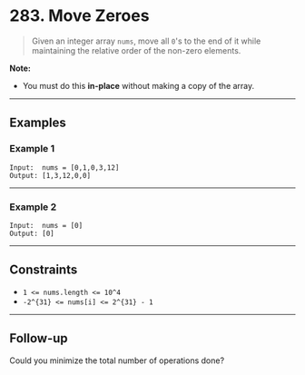 # 283. Move Zeroes

> Given an integer array `nums`, move all `0`'s to the end of it while maintaining the relative order of the non-zero elements.

**Note:**
- You must do this **in-place** without making a copy of the array.

---

## Examples

### Example 1

```text
Input:  nums = [0,1,0,3,12]
Output: [1,3,12,0,0]
```

---

### Example 2

```text
Input:  nums = [0]
Output: [0]
```

---

## Constraints

- `1 <= nums.length <= 10^4`
- `-2^{31} <= nums[i] <= 2^{31} - 1`

---

## Follow-up

Could you minimize the total number of operations done?